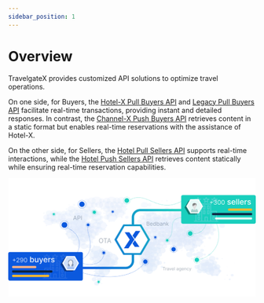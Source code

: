 ```yaml
---
sidebar_position: 1
---
```


# Overview

TravelgateX provides customized API solutions to optimize travel operations. 

On one side, for Buyers, the [Hotel-X Pull Buyers API](./for-buyers/hotel-x-pull-buyers-api/quickstart) and [Legacy Pull Buyers API](./for-buyers/legacy-pull-buyers-api/overview.md) facilitate real-time transactions, providing instant and detailed responses. In contrast, the [Channel-X Push Buyers API](./for-buyers/channel-x-push-buyers-api/quickstart.mdx) retrieves content in a static format but enables real-time reservations with the assistance of Hotel-X. 

On the other side, for Sellers, the [Hotel Pull Sellers API](./for-sellers/hotel-pull-sellers-api/quickstart) supports real-time interactions, while the [Hotel Push Sellers API](./for-sellers/hotel-push-sellers-api/quickstart.mdx) retrieves content statically while ensuring real-time reservation capabilities. 

![Marketplace](../../static/img/docs/marketplace_TGX.svg)